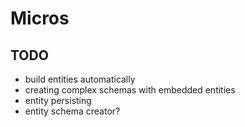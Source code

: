 # Micros

## TODO
- build entities automatically
- creating complex schemas with embedded entities
- entity persisting
- entity schema creator?
